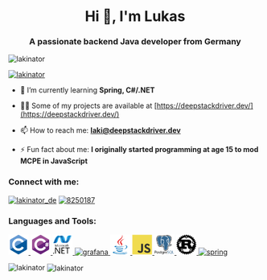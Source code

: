 <h1 align="center">Hi 👋, I'm Lukas</h1>
<h3 align="center">A passionate backend Java developer from Germany</h3>

<p align="left"> <img src="https://komarev.com/ghpvc/?username=lakinator&label=Profile%20views&color=ae00ff&style=flat" alt="lakinator" /> </p>

<p align="left"> <a href="https://github.com/ryo-ma/github-profile-trophy"><img src="https://github-profile-trophy.vercel.app/?username=lakinator" alt="lakinator" /></a> </p>

- 🌱 I’m currently learning **Spring, C#/.NET**

- 👨‍💻 Some of my projects are available at [https://deepstackdriver.dev/](https://deepstackdriver.dev/)

- 📫 How to reach me: **laki@deepstackdriver.dev**

- ⚡ Fun fact about me: **I originally started programming at age 15 to mod MCPE in JavaScript**

<h3 align="left">Connect with me:</h3>
<p align="left">
<a href="https://twitter.com/lakinator_de" target="blank"><img align="center" src="https://raw.githubusercontent.com/rahuldkjain/github-profile-readme-generator/master/src/images/icons/Social/twitter.svg" alt="lakinator_de" height="30" width="40" /></a>
<a href="https://stackoverflow.com/users/8250187" target="blank"><img align="center" src="https://raw.githubusercontent.com/rahuldkjain/github-profile-readme-generator/master/src/images/icons/Social/stack-overflow.svg" alt="8250187" height="30" width="40" /></a>
</p>

<h3 align="left">Languages and Tools:</h3>
<p align="left"> <a href="https://www.cprogramming.com/" target="_blank" rel="noreferrer"> <img src="https://raw.githubusercontent.com/devicons/devicon/master/icons/c/c-original.svg" alt="c" width="40" height="40"/> </a> <a href="https://www.w3schools.com/cs/" target="_blank" rel="noreferrer"> <img src="https://raw.githubusercontent.com/devicons/devicon/master/icons/csharp/csharp-original.svg" alt="csharp" width="40" height="40"/> </a> <a href="https://dotnet.microsoft.com/" target="_blank" rel="noreferrer"> <img src="https://raw.githubusercontent.com/devicons/devicon/master/icons/dot-net/dot-net-original-wordmark.svg" alt="dotnet" width="40" height="40"/> </a> <a href="https://grafana.com" target="_blank" rel="noreferrer"> <img src="https://www.vectorlogo.zone/logos/grafana/grafana-icon.svg" alt="grafana" width="40" height="40"/> </a> <a href="https://www.java.com" target="_blank" rel="noreferrer"> <img src="https://raw.githubusercontent.com/devicons/devicon/master/icons/java/java-original.svg" alt="java" width="40" height="40"/> </a> <a href="https://developer.mozilla.org/en-US/docs/Web/JavaScript" target="_blank" rel="noreferrer"> <img src="https://raw.githubusercontent.com/devicons/devicon/master/icons/javascript/javascript-original.svg" alt="javascript" width="40" height="40"/> </a> <a href="https://www.postgresql.org" target="_blank" rel="noreferrer"> <img src="https://raw.githubusercontent.com/devicons/devicon/master/icons/postgresql/postgresql-original-wordmark.svg" alt="postgresql" width="40" height="40"/> </a> <a href="https://www.rust-lang.org" target="_blank" rel="noreferrer"> <img src="https://raw.githubusercontent.com/devicons/devicon/master/icons/rust/rust-plain.svg" alt="rust" width="40" height="40"/> </a> <a href="https://spring.io/" target="_blank" rel="noreferrer"> <img src="https://www.vectorlogo.zone/logos/springio/springio-icon.svg" alt="spring" width="40" height="40"/> </a> </p>

<p><img align="left" src="https://github-readme-stats.vercel.app/api/top-langs?username=lakinator&show_icons=true&theme=dark&locale=en&layout=compact" alt="lakinator" /></p>

<p>&nbsp;<img align="center" src="https://github-readme-stats.vercel.app/api?username=lakinator&show_icons=true&theme=dark&locale=en" alt="lakinator" /></p>
